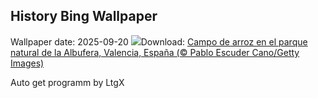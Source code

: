 ## History Bing Wallpaper
Wallpaper date: 2025-09-20
![](https://www.bing.com/th?id=OHR.PaellaDay_ES-ES0490054669_UHD.jpg&w=1000)Download: [Campo de arroz en el parque natural de la Albufera, Valencia, España (© Pablo Escuder Cano/Getty Images)](https://www.bing.com/th?id=OHR.PaellaDay_ES-ES0490054669_UHD.jpg)

Auto get programm by LtgX

